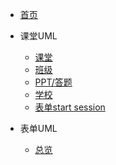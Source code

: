 * [首页](README)

* 课堂UML
  * [课堂](uml/index)
  * [班级](uml/class)
  * [PPT/答题](uml/answer)
  * [学校](uml/school)
  * [表单start session](uml/startSession.md)

* 表单UML
  * [总览](formUml/index)